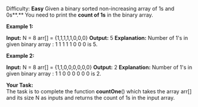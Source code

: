 
Difficulty: **Easy**
Given a binary sorted non-increasing array of 1s and 0s**.** You need to print the **count of 1s** in the binary array.

**Example 1:**

**Input:**
N = 8
arr[] = {1,1,1,1,1,0,0,0}
**Output:** 5
**Explanation:** Number of 1's in given 
binary array : 1 1 1 1 1 0 0 0 is 5.

**Example 2:**

**Input:**
N = 8
arr[] = {1,1,0,0,0,0,0,0}
**Output:** 2
**Explanation:** Number of 1's in given 
binary array : 1 1 0 0 0 0 0 0 is 2.

**Your Task:**  
The task is to complete the function **countOne**() which takes the array arr[] and its size N as inputs and returns the count of 1s in the input array.